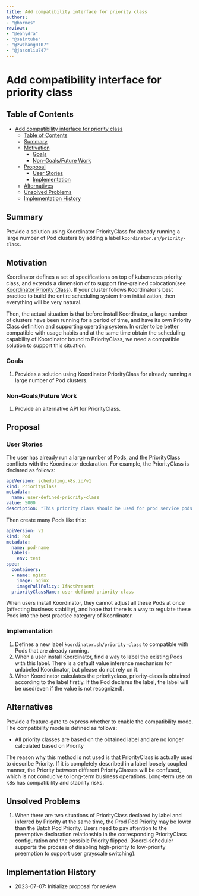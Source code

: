 ```yaml
---
title: Add compatibility interface for priority class
authors:
- "@hormes"
reviews:
- "@eahydra"
- "@saintube"
- "@zwzhang0107"
- "@jasonliu747"
---
```


# Add compatibility interface for priority class

## Table of Contents

- [Add compatibility interface for priority class](#add-compatibility-interface-for-priority-class)
  - [Table of Contents](#table-of-contents)
  - [Summary](#summary)
  - [Motivation](#motivation)
    - [Goals](#goals)
    - [Non-Goals/Future Work](#non-goalsfuture-work)
  - [Proposal](#proposal)
    - [User Stories](#user-stories)
    - [Implementation](#implementation)
  - [Alternatives](#alternatives)
  - [Unsolved Problems](#unsolved-problems)
  - [Implementation History](#implementation-history)

## Summary

Provide a solution using Koordinator PriorityClass for already running a large number of Pod clusters by adding a label `koordinator.sh/priority-class`.

## Motivation

Koordinator defines a set of specifications on top of kubernetes priority class, and extends a dimension of to support fine-grained colocation(see [Koordinator Priority Class](https://koordinator.sh/docs/architecture/priority)). 
If your cluster follows Koordinator's best practice to build the entire scheduling system from initialization, then everything will be very natural. 

Then, the actual situation is that before install Koordinator, a large number of clusters have been running for a period of time, and have its own Priority Class definition and supporting operating system.
In order to be better compatible with usage habits and at the same time obtain the scheduling capability of Koordinator bound to PriorityClass, we need a compatible solution to support this situation.

### Goals

1. Provides a solution using Koordinator PriorityClass for already running a large number of Pod clusters.

### Non-Goals/Future Work

1. Provide an alternative API for PriorityClass.

## Proposal

### User Stories

The user has already run a large number of Pods, and the PriorityClass conflicts with the Koordinator declaration.
For example, the PriorityClass is declared as follows:

```yaml
apiVersion: scheduling.k8s.io/v1
kind: PriorityClass
metadata:
  name: user-defined-priority-class
value: 5000
description: "This priority class should be used for prod service pods only."
```

Then create many Pods like this:

```yaml
apiVersion: v1
kind: Pod
metadata:
  name: pod-name
  labels:
    env: test
spec:
  containers:
  - name: nginx
    image: nginx
    imagePullPolicy: IfNotPresent
  priorityClassName: user-defined-priority-class
```

When users install Koordinator, they cannot adjust all these Pods at once (affecting business stability), and hope that
there is a way to regulate these Pods into the best practice category of Koordinator.

### Implementation

1. Defines a new label `koordinator.sh/priority-class` to compatible with Pods that are already running.
2. When a user install Koordinator, find a way to label the existing Pods with this label. There is a default value inference mechanism for unlabeled Koordinator, but please do not rely on it.
3. When Koordinator calculates the priorityclass, priority-class is obtained according to the label firstly. If the Pod declares the label, the label will be used(even if the value is not recognized).

## Alternatives

Provide a feature-gate to express whether to enable the compatibility mode. The compatibility mode is defined as follows:
- All priority classes are based on the obtained label and are no longer calculated based on Priority

The reason why this method is not used is that PriorityClass is actually used to describe Priority. If it is completely described in a label loosely coupled manner, the Priority between different PriorityClasses will be confused, which is not conducive to long-term business operations. Long-term use on k8s has compatibility and stability risks.


## Unsolved Problems

1. When there are two situations of PriorityClass declared by label and inferred by Priority at the same time, the Prod Pod Priority may be lower than the Batch Pod Priority. Users need to pay attention to the preemptive declaration relationship in the corresponding PriorityClass configuration and the possible Priority flipped. (Koord-scheduler supports the process of disabling high-priority to low-priority preemption to support user grayscale switching).

## Implementation History

- 2023-07-07: Initialize proposal for review
